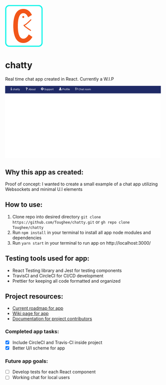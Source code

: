 ![App logo](./public/img/chatty_logo.png)

# chatty

Real time chat app created in React. Currently a W.I.P

![Splash page](./public/img/chatty_splash.png)

## Why this app as created:

Proof of concept: I wanted to create a small example of a chat app utilizing Websockets and minimal U.I elements

## How to use:

1. Clone repo into desired directory `git clone https://github.com/Toughee/chatty.git` or `gh repo clone Toughee/chatty`
2. Run `npm install` in your terminal to install all app node modules and dependencies
3. Run `yarn start` in your terminal to run app on http://localhost:3000/

## Testing tools used for app:

-   React Testing library and Jest for testing components
-   TravisCI and CircleCI for CI/CD development
-   Prettier for keeping all code formatted and organized

## Project resources:

-   [Current roadmap for app](https://github.com/Toughee/chatty/projects/1)
-   [Wiki page for app](https://github.com/Toughee/chatty/wiki)
-   [Documentation for project contributors](https://github.com/Toughee/chatty/tree/main/docs)

### Completed app tasks:

-   [x] Include CircleCI and Travis-CI inside project
-   [x] Better U/I scheme for app

### Future app goals:

-   [ ] Develop tests for each React component
-   [ ] Working chat for local users
